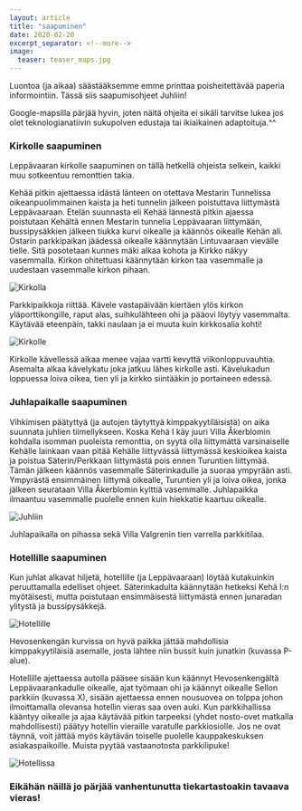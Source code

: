 ```yaml
---
layout: article
title: "saapuminen"
date: 2020-02-20
excerpt_separator: <!--more-->
image:
  teaser: teaser_maps.jpg
---
```


Luontoa (ja aikaa) säästääksemme emme printtaa poisheitettävää paperia informointiin. Tässä siis saapumisohjeet Juhliin!
<!--more-->
Google-mapsilla pärjää hyvin, joten näitä ohjeita ei sikäli tarvitse lukea jos olet teknologianatiivin sukupolven edustaja tai ikiaikainen adaptoituja.^^

### Kirkolle saapuminen
Leppävaaran kirkolle saapuminen on tällä hetkellä ohjeista selkein, kaikki muu sotkeentuu remonttien takia.

Kehää pitkin ajettaessa idästä länteen on otettava Mestarin Tunnelissa oikeanpuolimmainen kaista ja heti tunnelin jälkeen poistuttava liittymästä Leppävaaraan. Etelän suunnasta eli Kehää lännestä pitkin ajaessa poistutaan Kehältä ennen Mestarin tunnelia Leppävaaran liittymään, bussipysäkkien jälkeen tiukka kurvi oikealle ja käännös oikealle Kehän ali. Ostarin parkkipaikan jäädessä oikealle käännytään Lintuvaaraan vievälle tielle. Sitä posotetaan kunnes mäki alkaa kohota ja Kirkko näkyy vasemmalla. Kirkon ohitettuasi käännytään kirkon taa vasemmalle ja uudestaan vasemmalle kirkon pihaan.

![Kirkolla](/images/maps_kirkolla.PNG "Ohjeet Kirkolla")

Parkkipaikkoja riittää. Kävele vastapäivään kiertäen ylös kirkon yläporttikongille, raput alas, suihkulähteen ohi ja pääovi löytyy vasemmalta. Käytävää eteenpäin, takki naulaan ja ei muuta kuin kirkkosalia kohti!

![Kirkolle](/images/maps_kirkolle.PNG "Ohjeet Kirkolle")

Kirkolle kävellessä aikaa menee vajaa vartti kevyttä viikonloppuvauhtia. Asemalta alkaa kävelykatu joka jatkuu lähes kirkolle asti. Kävelukadun loppuessa loiva oikea, tien yli ja kirkko siintääkin jo portaineen edessä.

### Juhlapaikalle saapuminen

Vihkimisen päätyttyä (ja autojen täytyttyä kimppakyytiläisistä) on aika suunnata juhlien tiimellykseen. Koska Kehä I käy juuri Villa Åkerblomin kohdalla isomman puoleista remonttia, on syytä olla liittymättä varsinaiselle Kehälle lainkaan vaan pitää Kehälle liittyvässä liittymässä keskioikea kaista ja poistua Säterin/Perkkaan liittymästä pois ennen Turuntien liittymää. Tämän jälkeen käännös vasemmalle Säterinkadulle ja suoraa ympyrään asti. Ympyrästä ensimmäinen liittymä oikealle, Turuntien yli ja loiva oikea, jonka jälkeen seurataan Villa Åkerblomin kylttiä vasemmalle. Juhlapaikka ilmaantuu vasemmalle puolelle ennen kuin hiekkatie kaartuu oikealle.

![Juhliin](/images/maps_juhliin.PNG "Ohjeet juhliin")

Juhlapaikalla on pihassa sekä Villa Valgrenin tien varrella parkkitilaa.

### Hotellille saapuminen

Kun juhlat alkavat hiljetä, hotellille (ja Leppävaaraan) löytää kutakuinkin peruuttamalla edelliset ohjeet.
Säterinkadulta käännytään hetkeksi Kehä I:n myötäisesti, mutta poistutaan ensimmäisestä liittymästä ennen junaradan ylitystä ja bussipysäkkejä.

![Hotellille](/images/maps_hotelliin.PNG "Ohjeet hotellille")

Hevosenkengän kurvissa on hyvä paikka jättää mahdollisia kimppakyytiläisiä asemalle, josta lähtee niin bussit kuin junatkin (kuvassa P-alue).

Hotellille ajettaessa autolla pääsee sisään kun käännyt Hevosenkengältä Leppävaarankadulle oikealle, ajat työmaan ohi ja käännyt oikealle Sellon parkkiin (kuvassa X), sisään ajettaessa ennen nousuovea on tolppa johon ilmoittamalla olevansa hotellin vieras saa oven auki. Kun parkkihallissa kääntyy oikealle ja ajaa käytävää pitkin tarpeeksi (yhdet nosto-ovet matkalla mahdollisesti) päätyy hotellin vieraille varatulle parkkiosiolle. Jos ne ovat täynnä, voit jättää myös käytävän toiselle puolelle kauppakeskuksen asiakaspaikoille. Muista pyytää vastaanotosta parkkilipuke!

![Hotellissa](/images/maps_hotellissa.PNG "Ohjeet hotelliin")


### Eikähän näillä jo pärjää vanhentunutta tiekartastoakin tavaava vieras!
